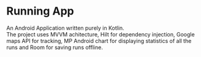 # Running App

An Android Application written purely in Kotlin.<br>The project uses MVVM achitecture, Hilt for dependency injection, Google maps API for tracking, MP Android chart for displaying statistics of all the runs and Room for saving runs offline.

